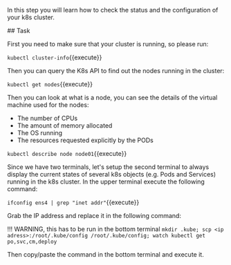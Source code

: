 In this step you will learn how to check the status and the configuration of your k8s cluster.

## Task

First you need to make sure that your cluster is running, so please run:

`kubectl cluster-info`{{execute}}

Then you can query the K8s API to find out the nodes running in the cluster:

`kubectl get nodes`{{execute}}

Then you can look at what is a node, you can see the details of the virtual machine used for the nodes: 

* The number of CPUs
* The amount of memory allocated
* The OS running 
* The resources requested explicitly by the PODs 

`kubectl describe node node01`{{execute}}

Since we have two terminals, let's setup the second terminal to always display the current states of several k8s objects (e.g. Pods and Services) running in the k8s cluster. In the upper terminal execute the following command:

`ifconfig ens4 | grep "inet addr"`{{execute}}

Grab the IP address and replace it in the following command:

!!! WARNING, this has to be run in the bottom terminal
`mkdir .kube; scp <ip adress>:/root/.kube/config /root/.kube/config; watch kubectl get po,svc,cm,deploy`

Then copy/paste the command in the bottom terminal and execute it.

